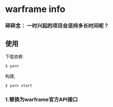 # warframe info

### 碎碎念： 一时兴起的项目会坚持多长时间呢？
## 使用

下载依赖

```bash
$ yarn
```

构建,

```bash
$ yarn start
```
### 1.替换为warframe官方API接口